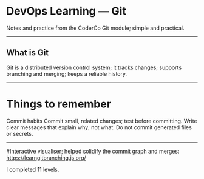 # DevOps Learning — Git

Notes and practice from the CoderCo Git module; simple and practical.

---

## What is Git
Git is a distributed version control system; it tracks changes; supports branching and merging; keeps a reliable history.

---

# Things to remember
Commit habits
Commit small, related changes; test before committing.
Write clear messages that explain why; not what.
Do not commit generated files or secrets.

---


#Interactive visualiser; helped solidify the commit graph and merges:
https://learngitbranching.js.org/

I completed 11 levels.
